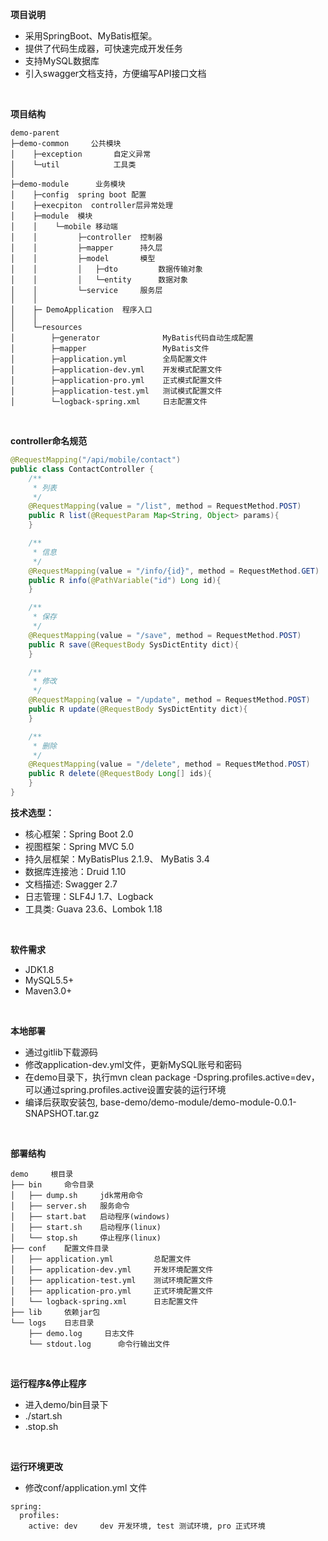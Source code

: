 **项目说明** 
- 采用SpringBoot、MyBatis框架。
- 提供了代码生成器，可快速完成开发任务
- 支持MySQL数据库
- 引入swagger文档支持，方便编写API接口文档
<br>

**项目结构** 
```
demo-parent
├─demo-common     公共模块
│    ├─exception       自定义异常
│    └─util            工具类
│ 
├─demo-module      业务模块
│    ├─config  spring boot 配置
│    ├─execpiton  controller层异常处理 
│    ├─module  模块
│    │    └─mobile 移动端
│    │         ├─controller  控制器
│    │         ├─mapper      持久层
│    │         ├─model       模型
│    │         │   ├─dto         数据传输对象
│    │         │   └─entity      数据对象
│    │         └─service     服务层
│    │
│    ├─ DemoApplication  程序入口
│    │
│    └─resources 
│        ├─generator              MyBatis代码自动生成配置
│        ├─mapper                 MyBatis文件
│        ├─application.yml        全局配置文件
│        ├─application-dev.yml    开发模式配置文件
│        ├─application-pro.yml    正式模式配置文件
│        ├─application-test.yml   测试模式配置文件
│        └─logback-spring.xml     日志配置文件
```

<br>

**controller命名规范**
```java
@RequestMapping("/api/mobile/contact")
public class ContactController {
    /**
     * 列表
     */
    @RequestMapping(value = "/list", method = RequestMethod.POST)
    public R list(@RequestParam Map<String, Object> params){
    }

    /**
     * 信息
     */
    @RequestMapping(value = "/info/{id}", method = RequestMethod.GET)
    public R info(@PathVariable("id") Long id){
    }

    /**
     * 保存
     */
    @RequestMapping(value = "/save", method = RequestMethod.POST)
    public R save(@RequestBody SysDictEntity dict){
    }

    /**
     * 修改
     */
    @RequestMapping(value = "/update", method = RequestMethod.POST)
    public R update(@RequestBody SysDictEntity dict){
    }

    /**
     * 删除
     */
    @RequestMapping(value = "/delete", method = RequestMethod.POST)
    public R delete(@RequestBody Long[] ids){
    }
}
```

**技术选型：** 
- 核心框架：Spring Boot 2.0
- 视图框架：Spring MVC 5.0
- 持久层框架：MyBatisPlus 2.1.9、 MyBatis 3.4
- 数据库连接池：Druid 1.10
- 文档描述: Swagger 2.7
- 日志管理：SLF4J 1.7、Logback
- 工具类: Guava 23.6、Lombok 1.18

<br>

**软件需求** 
- JDK1.8
- MySQL5.5+
- Maven3.0+

<br>

**本地部署**
- 通过gitlib下载源码
- 修改application-dev.yml文件，更新MySQL账号和密码
- 在demo目录下，执行mvn clean package -Dspring.profiles.active=dev， 可以通过spring.profiles.active设置安装的运行环境
- 编译后获取安装包, base-demo/demo-module/demo-module-0.0.1-SNAPSHOT.tar.gz
<br>

**部署结构**
```
demo     根目录
├── bin     命令目录
│   ├── dump.sh     jdk常用命令
│   ├── server.sh   服务命令
│   ├── start.bat   启动程序(windows)
│   ├── start.sh    启动程序(linux)
│   └── stop.sh     停止程序(linux)
├── conf    配置文件目录
│   ├── application.yml         总配置文件
│   ├── application-dev.yml     开发环境配置文件
│   ├── application-test.yml    测试环境配置文件
│   ├── application-pro.yml     正式环境配置文件
│   └── logback-spring.xml      日志配置文件
├── lib     依赖jar包
└── logs    日志目录
    ├── demo.log     日志文件
    └── stdout.log      命令行输出文件
``` 

<br>

**运行程序&停止程序**
 - 进入demo/bin目录下
 - ./start.sh
 - .stop.sh
 
<br>

**运行环境更改**
- 修改conf/application.yml 文件
```
spring:
  profiles:
    active: dev     dev 开发环境, test 测试环境, pro 正式环境
```

<br>
